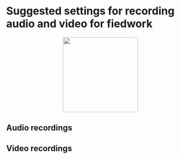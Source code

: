 # Suggested settings for recording audio and video for fiedwork

<p align="center">
  <img width="200" src="images/freaky-revox.gif">
</p>

## Audio recordings


## Video recordings


